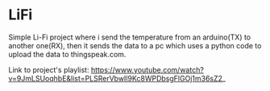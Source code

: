 # LiFi
Simple Li-Fi project where i send the temperature from an arduino(TX) to another one(RX), then it sends the data to a pc which uses a python code to upload the data to thingspeak.com. 

Link to project's playlist: https://www.youtube.com/watch?v=9JmLSUoqhbE&list=PLSRerVbwIl9Kc8WPDbsgFlGOj1m36sZ2_
